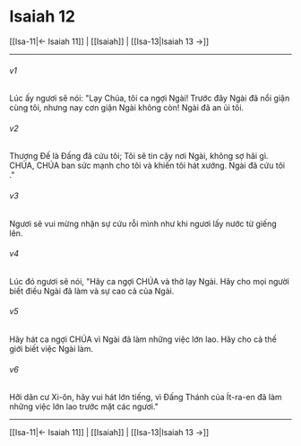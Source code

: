 # Isaiah 12

[[Isa-11|← Isaiah 11]] | [[Isaiah]] | [[Isa-13|Isaiah 13 →]]
***



###### v1 
Lúc ấy ngươi sẽ nói: "Lạy Chúa, tôi ca ngợi Ngài! Trước đây Ngài đã nổi giận cùng tôi, nhưng nay cơn giận Ngài không còn! Ngài đã an ủi tôi. 

###### v2 
Thượng Đế là Đấng đã cứu tôi; Tôi sẽ tin cậy nơi Ngài, không sợ hãi gì. CHÚA, CHÚA ban sức mạnh cho tôi và khiến tôi hát xướng. Ngài đã cứu tôi ." 

###### v3 
Ngươi sẽ vui mừng nhận sự cứu rỗi mình như khi ngươi lấy nước từ giếng lên. 

###### v4 
Lúc đó ngươi sẽ nói, "Hãy ca ngợi CHÚA và thờ lạy Ngài. Hãy cho mọi người biết điều Ngài đã làm và sự cao cả của Ngài. 

###### v5 
Hãy hát ca ngợi CHÚA vì Ngài đã làm những việc lớn lao. Hãy cho cả thế giới biết việc Ngài làm. 

###### v6 
Hỡi dân cư Xi-ôn, hãy vui hát lớn tiếng, vì Đấng Thánh của Ít-ra-en đã làm những việc lớn lao trước mặt các ngươi."

***
[[Isa-11|← Isaiah 11]] | [[Isaiah]] | [[Isa-13|Isaiah 13 →]]
